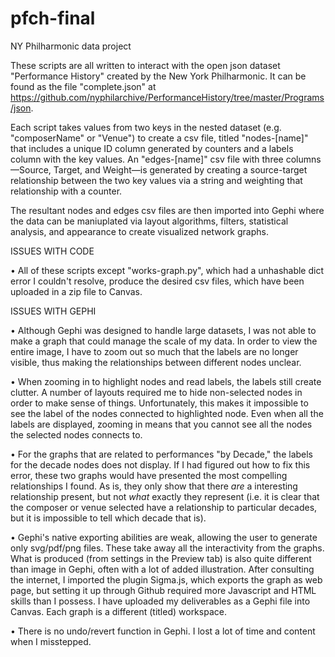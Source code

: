 # pfch-final
NY Philharmonic data project

These scripts are all written to interact with the open json dataset "Performance History" created by the New York Philharmonic. It can be found as the file "complete.json" at https://github.com/nyphilarchive/PerformanceHistory/tree/master/Programs/json. 

Each script takes values from two keys in the nested dataset (e.g. "composerName" or "Venue") to create a csv file, titled "nodes-[name]" that includes a unique ID column generated by counters and a labels column with the key values. An "edges-[name]" csv file with three columns—Source, Target, and Weight—is generated by creating a source-target relationship between the two key values via a string and weighting that relationship with a counter.  

The resultant nodes and edges csv files are then imported into Gephi where the data can be maniuplated via layout algorithms, filters, statistical analysis, and appearance to create visualized network graphs. 

ISSUES WITH CODE

• All of these scripts except "works-graph.py", which had a unhashable dict error I couldn't resolve, produce the desired csv files, which have been uploaded in a zip file to Canvas.

ISSUES WITH GEPHI

• Although Gephi was designed to handle large datasets, I was not able to make a graph that could manage the scale of my data. In order to view the entire image, I have to zoom out so much that the labels are no longer visible, thus making the relationships between different nodes unclear. 

• When zooming in to highlight nodes and read labels, the labels still create clutter. A number of layouts required me to hide non-selected nodes in order to make sense of things. Unfortunately, this makes it impossible to see the label of the nodes connected to highlighted node. Even when all the labels are displayed, zooming in means that you cannot see all the nodes the selected nodes connects to.

• For the graphs that are related to performances "by Decade," the labels for the decade nodes does not display. If I had figured out how to fix this error, these two graphs would have presented the most compelling relationships I found. As is, they only show that there *are* a interesting relationship present, but not *what* exactly they represent (i.e. it is clear that the composer or venue selected have a relationship to particular decades, but it is impossible to tell which decade that is).

• Gephi's native exporting abilities are weak, allowing the user to generate only svg/pdf/png files. These take away all the interactivity from the graphs. What is produced (from settings in the Preview tab) is also quite different than image in Gephi, often with a lot of added illustration. After consulting the internet, I imported the plugin Sigma.js, which exports the graph as web page, but setting it up through Github required more Javascript and HTML skills than I possess. I have uploaded my deliverables as a Gephi file into Canvas. Each graph is a different (titled) workspace.  

• There is no undo/revert function in Gephi. I lost a lot of time and content when I misstepped.  
